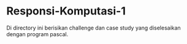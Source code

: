 # Responsi-Komputasi-1

Di directory ini berisikan challenge dan case study yang diselesaikan dengan program pascal.

